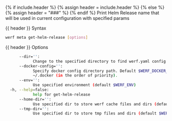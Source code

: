 {% if include.header %}
{% assign header = include.header %}
{% else %}
{% assign header = "###" %}
{% endif %}
Print Helm Release name that will be used in current configuration with specified params

{{ header }} Syntax

```bash
werf meta get-helm-release [options]
```

{{ header }} Options

```bash
      --dir='':
            Change to the specified directory to find werf.yaml config
      --docker-config='':
            Specify docker config directory path. Default $WERF_DOCKER_CONFIG or $DOCKER_CONFIG or 
            ~/.docker (in the order of priority).
      --env='':
            Use specified environment (default $WERF_ENV)
  -h, --help=false:
            help for get-helm-release
      --home-dir='':
            Use specified dir to store werf cache files and dirs (default $WERF_HOME or ~/.werf)
      --tmp-dir='':
            Use specified dir to store tmp files and dirs (default $WERF_TMP_DIR or system tmp dir)
```

